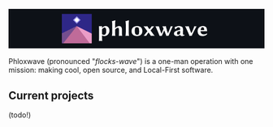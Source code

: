 
<p align=center>
  <img alt="The Phloxwave logo." src="gh-banner-128.png" />
</p>

Phloxwave (pronounced "*flocks-wave*") is a one-man operation with one mission: making cool, open source, and Local-First software.

## Current projects

(todo!)
